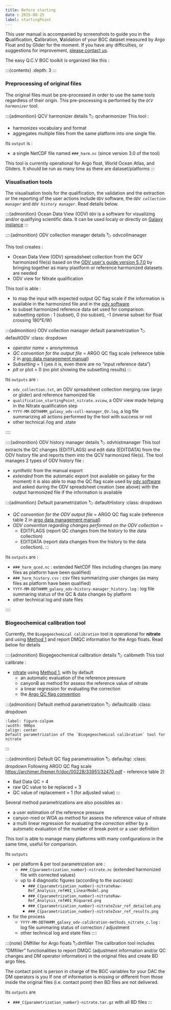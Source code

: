 ```yaml
---
title: Before starting
date : 2025-08-25
label: startingPoint
---
```


This user manual is accompanied by screenshots to guide you in the **Q**ualification, **C**alibration, **V**alidation of your BGC dataset measured by Argo Float and by Glider for the moment. If you have any difficulties, or suggestions for improvement, [please contact us](#contact).

The easy Q.C.V BGC toolkit is organized like this :

:::{contents}
:depth: 3
:::

### Preprocessing of original files 
The original files must be pre-processed in order to use the same tools regardless of their origin. This pre-processing is performed by the *`QCV harmonizer`* tool.

:::{admonition} QCV harmonizer details
:label: qcvharmonizer
This tool : 
- harmonizes vocabulary and format 
- aggregates multiple files from the same platform into one single file.

Its `output` is : 
- a single NetCDF file named `###_harm.nc` (since version 3.0 of the tool)

This tool is currently operational for Argo float, World Ocean Atlas, and Gliders.
It should be run as many time as there are dataset/platforms
:::

### Visualisation tools
The visualisation tools for the qualification, the validation and the extraction or the reporting of the user actions include `ODV` software, the *`ODV collection manager`* and *`ODV history manager`*. Read details below.

:::{admonition} Ocean Data View (ODV)
`ODV` is a software for visualizing and/or qualifying scientific data. It can be used localy or directly on [Galaxy instance](#odv)
:::

::::{admonition} ODV collection manager details
:label: odvcollmanager

This tool creates :
- Ocean Data View (ODV) spreadsheet collection from the QCV harmonized file(s) based on the [ODV user's guide version 5.7.0](https://odv.awi.de/fileadmin/user_upload/odv/docs/ODV_guide.pdf) by bringing together as many plastform or reference harmonized datasets are needed
- ODV view for Nitrate qualification

This tool is able : 
- to map the input with expected output QC flag scale if the information is available in the harmonized file and in the [odv software](https://odv.awi.de/fileadmin/user_upload/odv/docs/ODV_quality_flag_sets.pdf)
- to subset harmonized reference data set used for comparison. subsetting option : 1 (subset), 0 (no subset), -1 (inverse subset for float crossing 180°E/W)

:::{admonition} ODV collection manager default parametrization
:label: defaultODV 
:class: dropdown
- *operator name* = anonymmous
- *QC convention  for the output file* = ARGO QC flag scale (reference table 2 in [argo data management manual](https://archimer.ifremer.fr/doc/00228/33951/32470.pdf))
- *Subsetting* = 1 (yes it is, even there are no “input reference data”)
- *plt* or plot = 0 (no plot showing the subsetting results) 
:::

Its `outputs` are : 
- `odv_collection.txt`,  an ODV spreadsheet collection merging raw (argo or glider) and reference hamonized file
- `qualification_startingPoint_nitrate.xview`, a ODV view made helping in the Nitrate qualification step
- `YYYY-MM-DDTHHMM_galaxy_odv-coll-manager_QV.log`, a log file summarizing all actions performed by the tool with success or not
- other technical /log and .state

::::

::::{admonition} ODV history manager details
:label: odvhistmanager
This tool extracts the QC changes (EDITFLAGS) and edit data (EDITDATA) from the ODV history file and reports them into the QCV harmonized file(s).
The tool manages 2 types of ODV history file : 
- *synthetic* from the manual export
- *extended* from the automatic export (not available on galaxy for the moment)
it is also able to map the QC flag scale used by [odv software](https://odv.awi.de/fileadmin/user_upload/odv/docs/ODV_quality_flag_sets.pdf) and asked during the ODV spreadsheet creation (see above) with the output harmonized file if the information is available 

:::{admonition} Default parametrization
:label: defaultHistory 
:class: dropdown
- *QC convention  for the ODV output file* = ARGO QC flag scale (reference table 2 in [argo data management manual](https://archimer.ifremer.fr/doc/00228/33951/32470.pdf))
- *ODV convention regarding changes performed on the ODV collection* =
    - EDITFLAGS (report QC changes from the history to the data collection) 
    - EDITDATA (report data changes from the history to the data collection).
:::

Its `outputs` are :
- `###_harm_qced.nc` : extended NetCDF files including changes (as many files as platform have been qualified)
- `###_harm_history.csv` : csv files summarizing user changes (as many files as platform have been qualified)
- `YYYY-MM-DDTHHMM_galaxy_odv-history-manager_history.log` : log file summaring status of the QC & data changes by platform
- other technical log and state files
 
::::

### Biogeochemical calibration tool
Currently, the `Biogegeochemical calibration` tool is operational for **nitrate** and using [Method 1](#Nitrate1) and report DMQC information for the Argo floats. Read below for details

::::{admonition} Biogegeochemical calibration details
:label: calibmeth
This tool calibrate :
- [nitrate](#nitratepage) using [Method 1](#Nitrate1), with by default
    - an automatic evaluation of the reference pressure 
    - canyonB as method for assess the reference value of nitrate
    - a linear regression for evaluating the correction
    - the [Argo QC flag convention](https://archimer.ifremer.fr/doc/00228/33951/32470.pdf)

:::{admonition} Default method parametrization
:label: defaultcalib
:class: dropdown
```{figure}  ../../embedded-ressources/figures/S142-calibParam.png
:label: figure-calpam
:width: 900px
:align: center
Default parametrization of the `Biogegeochemical calibration` tool for nitrate
```
:::

:::{admonition} Default QC flag parametrisation
:label: defaultqc
:class: dropdown
Following ARGO QC flag scale https://archimer.ifremer.fr/doc/00228/33951/32470.pdf - reference table 2)
- Bad Data QC = 4
- raw QC value to be replaced = 3
- QC value of replacement = 1 (for adjusted value)
:::

Several method parametrizations are also possibles as :
- a user estimation of the reference pressure
- canyon-med or WOA as method for assess the reference value of nitrate
- a multi linear regression for evaluating the *correction* either by a automatic evaluation of the number of break point or a user definition

This tool is able to manage many platforms with many configurations in the same time, useful for comparison. 

Its `outputs` 
- per platform & per tool parametrization are :
    - `###_C{parametrization_number}-nitrate.nc` (extended harmonized file with corrected values)
    - up to 4 diagnostic figures (according to the success): 
        - `###_C{parametrization_number}-nitrateRaw-Ref_Analysis_ref#01_LinearModel.png`
        - `###_C{parametrization_number}-nitrateRaw-Ref_Analysis_ref#01_Rsquared.png`
        - `###_C{parametrization_number}-nitrateZvar_ref_detailed.png`
        - `###_C{parametrization_number}-nitrateZvar_ref_results.png`
- for the process
    - `YYYY-MM-DDTHHMM_galaxy_odv-calibration-methods_nitrate_c.log` : log file summaring status of correction / adjustment
    - other technical log and state files
::::

:::{note} DMfiller for Argo floats
:label:dmfiller
The calibration tool includes “DMfiller” functionalities to report DMQC (adjustment information and/or QC changes and DM operator information) in the original files and create BD argo files.

The contact point is person in charge of the BGC variables for your DAC
the DM operators is you
If one of information is missing or different from those inside the original files (i.e. contact point) then BD files are not delivered.

Its `outputs` are 
- `###_C{parametrization_number}-nitrate.tar.gz` with all BD files
:::
